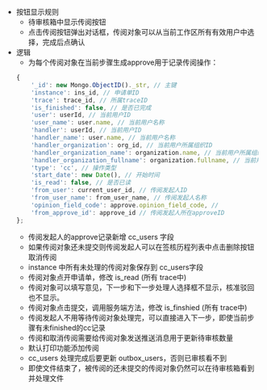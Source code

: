 - 按钮显示规则
	- 待审核箱中显示传阅按钮
	- 点击传阅按钮弹出对话框，传阅对象可以从当前工作区所有有效用户中选择，完成后点确认
- 逻辑
	- 为每个传阅对象在当前步骤生成approve用于记录传阅操作：
	```javascript
	{
		'_id': new Mongo.ObjectID()._str, // 主键
		'instance': ins_id, // 申请单ID
		'trace': trace_id, // 所属traceID
		'is_finished': false, // 是否已完成
		'user': userId, // 当前用户ID
		'user_name': user.name, // 当前用户名称
		'handler': userId, // 当前用户ID
		'handler_name': user.name, // 当前用户名称
		'handler_organization': org_id, // 当前用户所属组织ID
		'handler_organization_name': organization.name, // 当前用户所属组织名称
		'handler_organization_fullname': organization.fullname, // 当前用户所属组织全名
		'type': 'cc', // 操作类型
		'start_date': new Date(), // 开始时间
		'is_read': false, // 是否已读
		'from_user': current_user_id, // 传阅发起人ID
		'from_user_name': from_user_name, // 传阅发起人名称
		'opinion_field_code': approve.opinion_field_code, //
		'from_approve_id': approve_id // 传阅发起人所在approveID
	};
	```
	- 传阅发起人的approve记录新增 cc_users 字段
	- 如果传阅对象还未提交则传阅发起人可以在签核历程列表中点击删除按钮取消传阅
	- instance 中所有未处理的传阅对象保存到 cc_users字段
	- 传阅对象点开申请单，修改 is_read  (所有 trace中)
	- 传阅对象可以填写意见，下一步和下一步处理人选择框不显示，核准驳回也不显示。
	- 传阅对象点击提交，调用服务端方法，修改 is_finshied (所有 trace中)
	- 传阅发起人不用等待传阅对象处理完，可以直接进入下一步，即使当前步骤有未finished的cc记录
	- 传阅和取消传阅需要给传阅对象发送推送消息用于更新待审核数量
	- 默认打印功能添加传阅
	- cc_users 处理完成后要更新 outbox_users，否则已审核看不到
	- 即使文件结束了，被传阅的还未提交的传阅对象仍然可以在待审核箱看到并处理文件
